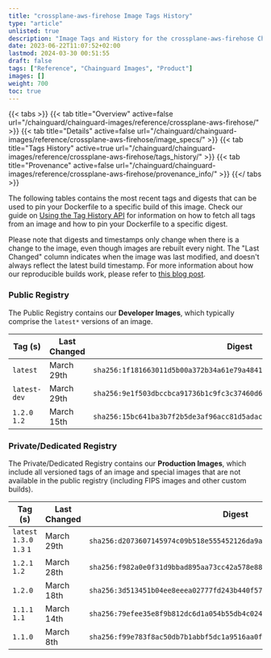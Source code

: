 ```yaml
---
title: "crossplane-aws-firehose Image Tags History"
type: "article"
unlisted: true
description: "Image Tags and History for the crossplane-aws-firehose Chainguard Image"
date: 2023-06-22T11:07:52+02:00
lastmod: 2024-03-30 00:51:55
draft: false
tags: ["Reference", "Chainguard Images", "Product"]
images: []
weight: 700
toc: true
---
```


{{< tabs >}}
{{< tab title="Overview" active=false url="/chainguard/chainguard-images/reference/crossplane-aws-firehose/" >}}
{{< tab title="Details" active=false url="/chainguard/chainguard-images/reference/crossplane-aws-firehose/image_specs/" >}}
{{< tab title="Tags History" active=true url="/chainguard/chainguard-images/reference/crossplane-aws-firehose/tags_history/" >}}
{{< tab title="Provenance" active=false url="/chainguard/chainguard-images/reference/crossplane-aws-firehose/provenance_info/" >}}
{{</ tabs >}}

The following tables contains the most recent tags and digests that can be used to pin your Dockerfile to a specific build of this image. Check our guide on [Using the Tag History API](/chainguard/chainguard-images/using-the-tag-history-api/) for information on how to fetch all tags from an image and how to pin your Dockerfile to a specific digest.

Please note that digests and timestamps only change when there is a change to the image, even though images are rebuilt every night. The "Last Changed" column indicates when the image was last modified, and doesn't always reflect the latest build timestamp. For more information about how our reproducible builds work, please refer to [this blog post](https://www.chainguard.dev/unchained/reproducing-chainguards-reproducible-image-builds).

### Public Registry
The Public Registry contains our **Developer Images**, which typically comprise the `latest*` versions of an image.

| Tag (s)        | Last Changed | Digest                                                                    |
|----------------|--------------|---------------------------------------------------------------------------|
|  `latest`      | March 29th   | `sha256:1f181663011d5b00a372b34a61e79a48418c79426210cabdf3ac0a976ea08ad9` |
|  `latest-dev`  | March 29th   | `sha256:9e1f503dbccbca91736b1c9fc3c37460d631fd42bf0c2837851c50ef22d7c459` |
|  `1.2.0` `1.2` | March 15th   | `sha256:15bc641ba3b7f2b5de3af96acc81d5adacf4701bc627cc9ad0a50b2cf6b14cc2` |


### Private/Dedicated Registry
The Private/Dedicated Registry contains our **Production Images**, which include all versioned tags of an image and special images that are not available in the public registry (including FIPS images and other custom builds).

| Tag (s)                     | Last Changed | Digest                                                                    |
|-----------------------------|--------------|---------------------------------------------------------------------------|
|  `latest` `1.3.0` `1.3` `1` | March 29th   | `sha256:d2073607145974c09b518e555452126da9acc5a80e1c4898d75a2d148c009b75` |
|  `1.2.1` `1.2`              | March 28th   | `sha256:f982a0e0f31d9bbad895aa73cc42a578e8870ec232633c838087db40d7a380dc` |
|  `1.2.0`                    | March 18th   | `sha256:3d513451b04ee8eeea02777fd243b440f57b54730b17e80988dad51348081663` |
|  `1.1.1` `1.1`              | March 14th   | `sha256:79efee35e8f9b812dc6d1a054b55db4c0243cb9c27b60f345d9c72525827730a` |
|  `1.1.0`                    | March 8th    | `sha256:f99e783f8ac50db7b1abbf5dc1a9516aa0f4d5c420a1b9d89182cb5dd8e63928` |

